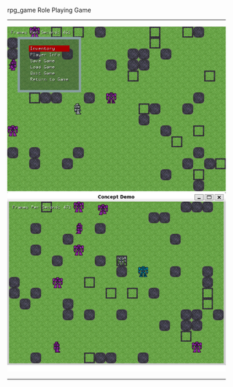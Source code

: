 rpg_game
Role Playing Game
<hr>
<img src="rpg_game-screenshot.png">
<img src="rpg_game-screenshot1.png">
<hr>
